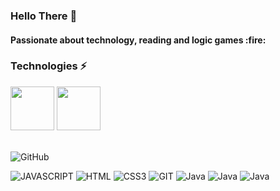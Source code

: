 ### Hello There :wave:

<h4> Passionate about technology, reading and logic games :fire: </h4>

### Technologies :zap:
<div display="inline-block">
<img width="70" src="https://cdn.jsdelivr.net/gh/devicons/devicon/icons/java/java-original-wordmark.svg" />
<img width="70" src="https://cdn.jsdelivr.net/gh/devicons/devicon/icons/spring/spring-original-wordmark.svg" />
  </div> <br>

![GitHub](https://github-readme-stats.vercel.app/api?username=breendo&show_icons=true&theme=cobalt)

![JAVASCRIPT](https://img.shields.io/badge/JavaScript-%2320232a.svg?style=for-the-badge&logo=JavaScript&logoColor=%23F7DF1E)
![HTML](https://img.shields.io/badge/HTML5-%2320232a.svg?style=for-the-badge&logo=HTML5&logoColor=%20ci)
![CSS3](https://img.shields.io/badge/CSS3-%2320232a.svg?style=for-the-badge&logo=css3&logoColor=007CFF)
![GIT](https://img.shields.io/badge/GIT-%2320232a.svg?style=for-the-badge&logo=GIT&logoColor=%20ci)
![Java](https://img.shields.io/badge/java-%2320232a.svg?style=for-the-badge&logo=java&logoColor=white)
![Java](https://img.shields.io/badge/java-%23F5F5F5.svg?style=for-the-badge&logo=java&logoColor=black)
![Java](https://img.shields.io/badge/java-%23ED8B00.svg?style=for-the-badge&logo=java&logoColor=white)

